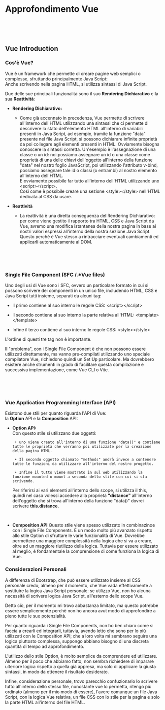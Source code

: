 # Approfondimento Vue
<br>
<br>
<br>

## Vue Introduction
###  Cos'è Vue?

Vue è un framework che permette di creare pagine web semplici o complesse, sfruttando principalmente Java Script: <br>
Anche scrivendo nella pagina HTML, si utilizza sintassi di Java Script. 

Due delle sue principali funzionalità sono il suo <strong>Rendering Dichiarativo</strong> e la sua <strong>Reattività</strong>:

-  <strong>Rendering Dichiarativo:</strong>
    - Come già accennato in precedenza, Vue permette di scrivere all'interno dell'HTML utilizzando una sintassi che ci permette di descrivere lo stato dell'elemento HTML all'interno di variabili presenti in Java Script, ad esempio, tramite la funzione "data" presente nel file Java Script, si possono dichiarare infinite proprietà da poi collegare agli elementi presenti in HTML. Ovviamente bisogna conoscere la sintassi corretta. Un'esempio è l'assegnazione di una classe o un id: noi possiamo assegnare un id o una classe come proprietà di una delle chiavi dell'oggetto all'interno della funzione "data" nel nostro foglio JavaScript, poi utilizzando l'attributo v-bind, possiamo assegnare tale id o classi (o entrambi) al nostro elemento all'interno dell'HTML. <br>
    È ovviamente possibile far tutto all'interno dell'HTML utilizzando uno \<script>\</script>. <br>
    Così come è possibile creare una sezione \<style>\</style> nell'HTML dedicata al CSS da usare.

-   <strong>Reattività</strong>
    - La reattività è una diretta conseguenza del Rendering Dichiarativo: per come viene gestito il rapporto tra HTML, CSS e Java Script da Vue, avremo una modifica istantanea della nostra pagina in base ai nostri valori espressi all'interno della nostra sezione Java Script. Questo perchè è Vue stesso a rintracciare eventuali cambiamenti ed applicarli automaticamente al DOM.


<br>
<br>
<br>

###  Single File Component (SFC /.*Vue files) 

Uno degli usi di Vue sono i SFC, ovvero un particolare formato in cui si possono scrivere dei componenti in un unico file, includendo HTML, CSS e Java Script tutti insieme, separati da alcuni tag: 
- Il primo contiene al suo interno le regole CSS:  \<script>\</script>

- Il secondo contiene al suo interno la parte relativa all'HTML: \<template>\</template>

- Infine il terzo contiene al suo interno le regole CSS:  \<style>\</style> 

L'ordine di questi tre tag non è importante. <br> 

Il "problema", con i Single File Component è che non possono essere utilizzati direttamente, ma vanno pre-compilati utilizzando uno speciale compilatore Vue, richiedono quindi un Set Up particolare. Ma dovrebbero esistere anche strumenti in grado di facilitare questa compilazione e successiva implementazione, come Vue CLI o Vite.



<br>
<br>
<br>

###  Vue Application Programming Interface (API)


Esistono due stili per quanto riguarda l'API di Vue: <br>
la <strong>Option</strong> API e la <strong>Composition</strong> API:

-  <strong>Option API:</strong> <br>
    Con questo stile si utilizzano due oggetti:

        • uno viene creato all'interno di una funzione "data()" e contiene tutte le proprietà che verranno poi utilizzate per la creazione della pagina HTML. 

        • Il secondo oggetto chiamato "methods" andrà invece a contenere tutte le funzioni da utilizzare all'interno del nostro progetto.

        • Infine il tutto viene mostrato in sul web utilizzando la funzione mounted o mount a seconda dello stile con cui si sta scrivendo.
    
    Per riferirsi ai vari elementi all'interno dello scope, si utilizza il this, quindi nel caso volessi accedere alla proprietà <strong>"distance"</strong> all'interno dell'oggetto che si trova all'interno della funzione "data()" dovrei scrivere <strong>this.distance</strong>. <br>
     


<br>

-   <strong>Composition API</strong>
    Questo stile viene spesso utilizzato in combinazinoe con i Single File Components. È un modo molto più avanzato rispetto allo stile Option di sfruttare le varie funzionalità di Vue. Dovrebbe permettere una maggiore complessità nella logica che si va a creare, oltre ad un maggiore riutilizzo della logica. Tuttavia per essere utilizzato al meglio, è fondamentale la comprensione di come funziona la logica di Vue.



###  Considerazioni Personali

A differenza di Bootstrap, che può essere utilizzato insieme al CSS personale credo, almeno per il momento, che Vue vada effettivamente a sostituire la logica Java Script personale: se utilizzo Vue, non ho alcuna necessità di scrivere logica Java Script, all'esterno dello scope Vue. <br>

Detto ciò, per il momento mi trovo abbastanza limitato, ma questo potrebbe essere semplicemente perchè non ho ancora avut modo di approfondire a pieno tutte le sue potenzialità. <br>

Per quanto riguarda i Single File Components, non ho ben chiaro come si faccia a crearli ed integrarli, tuttavia, avendo letto che sono per lo più utilizzati con le Composition API; che a loro volta mi sembrano seguire una logica piuttosto complessa, suppongo abbiano bisogno di una discreta quantità di tempo ad approfondimento. <br>

L'utilizzo dello stile Option, è molto semplice da comprendere ed utilizzare. Almeno per il poco che abbiamo fatto, non sembra richiedere di imparare ulteriore logica rispetto a quella già appresa, ma solo di applicare la giusta sintassi, in modo da ottenere il risultato desiderato. <br>

Infine, considerazione personale, trovo parecchio confuzionario lo scrivere tutto all'interno dello stesso file, nonostante vue lo permetta, ritengo più ordinato (almeno per il mio modo di essere), l'avere comunque un file Java Script, con la logica Vue relativa, un file CSS con lo stile per la pagina e solo la parte HTML all'interno del file HTML.

